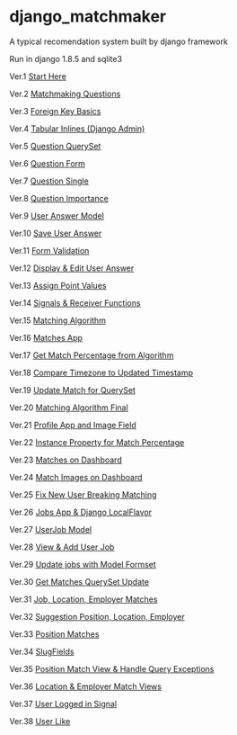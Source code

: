 django_matchmaker
=================

A typical recomendation system built by django framework

Run in django 1.8.5 and sqlite3

Ver.1   [Start Here](../../tree/6931ec46ba14d80b564e245ff13abdad215fde5e)

Ver.2   [Matchmaking Questions](../../tree/a3f9c6729ba1b02f4ad7efac856b1cf2852bd7bb)

Ver.3   [Foreign Key Basics](../../tree/021399f6093481c7265ba0b7b4b2ce02db61ade6)

Ver.4   [Tabular Inlines (Django Admin)](../../tree/d343a4f9a46ede41eb58d106d231e1ae90e55147)

Ver.5   [Question QuerySet](../../tree/7508a041b5ef29c4c61d311351c03d8d703e4c5c)

Ver.6   [Question Form](../../tree/f7c86beedde1416921bd3a1930c040da5ba63a8c)

Ver.7   [Question Single](../../tree/b1843c0eba83b78beae5839748c141678dab60f0)

Ver.8   [Question Importance](../../tree/ca064d120bce583051c58a1c7f16cbf43580a0b1)

Ver.9   [User Answer Model](../../tree/991f87ae4fe588c30d252b452e4e7730455efa2a)

Ver.10   [Save User Answer](../../tree/c5c15882cdc4b977b66b0b121cf944da198d1ad7)

Ver.11   [Form Validation](../../tree/34b0e8822eb17d7fbeee708e947864784d3c77d7)

Ver.12   [Display & Edit User Answer](../../tree/5b99a0ca10f27a3840c44d2d625552c1e5764492)

Ver.13   [Assign Point Values](../../tree/f84879a0474ff6d52e7ab677c7f336c042fd5964)

Ver.14   [Signals & Receiver Functions](../../tree/1d3eb51ecef7fa0b572b1e1df475822494050d2e)

Ver.15   [Matching Algorithm](../../tree/983666bf9820d711bc80103c85a19fc470f63c40)

Ver.16   [Matches App](../../tree/d5b149df96b5036e3b197dfd944daa55cd52f6da)

Ver.17   [Get Match Percentage from Algorithm](../../tree/4054ad5ac5537b14403210ff08765ade68780c4d)

Ver.18   [Compare Timezone to Updated Timestamp](../../tree/b4ff34528fd5402498762da62561f1f92af2c984)

Ver.19   [Update Match for QuerySet](../../tree/e821815cce5d741d81a3aa8ca2d17ba8ab788f9a)

Ver.20   [Matching Algorithm Final](../../tree/7998fc6ef205b20fb633d1fe0da55b970fd85c5b)

Ver.21   [Profile App and Image Field](../../tree/53fcb39d4c16c79d2daf6f8045b07db62e838656)

Ver.22   [Instance Property for Match Percentage](../../tree/3747a934b6a3ed33217295a54aada77f1311d34e)

Ver.23   [Matches on Dashboard](../../tree/91c87d91663ad006feeb0e112fbdd6e33821ade8)

Ver.24   [Match Images on Dashboard](../../tree/e768e701fcf0792dcb543acec7e7122310462c9a)

Ver.25   [Fix New User Breaking Matching](../../tree/a61eabef9fca9335a07c468179dcde01b6fc62b8)

Ver.26   [Jobs App & Django LocalFlavor](../../tree/30a6f5a1f7de5721451072b4865dacc306b24067)

Ver.27   [UserJob Model](../../tree/4dcd9be2b5351395804acd4591c178e56d5e6446)

Ver.28   [View & Add User Job](../../tree/29ef75207f50fb1e2c07d843074973c8ba22c85e)

Ver.29   [Update jobs with Model Formset](../../tree/613f2bd9062d686bd4ad54002c4e9d2ff824caa5)

Ver.30   [Get Matches QuerySet Update](../../tree/b4a1ce262d205cf182ba6a44d394cc5baa6539fd)

Ver.31   [Job, Location, Employer Matches](../../tree/b5690727b69ed9044a1fa3d0b4345df505ef0be9)

Ver.32   [Suggestion Position, Location, Employer](../../tree/34f4f49d0b7e364c9fb6d25de9f6ee247fb091e7)

Ver.33   [Position Matches](../../tree/67764128a39c608c91bdd8b036f9b7917acd4c42)

Ver.34   [SlugFields](../../tree/108b778c4980a8693deef717f0634d1402c319a9)

Ver.35   [Position Match View & Handle Query Exceptions](../../tree/9b49398187b68de9b41671ba1da2f683760fb1af)

Ver.36   [Location & Employer Match Views](../../tree/f470b2c752b6e88782675e597f7e9bc6ea015900)

Ver.37   [User Logged in Signal](../../tree/0aecb7cab85033893e3bd657cd82aefe51a27696)

Ver.38   [User Like](../../tree/93b6d9c1a3eee04f019f708c133206ebe331c0ee)
